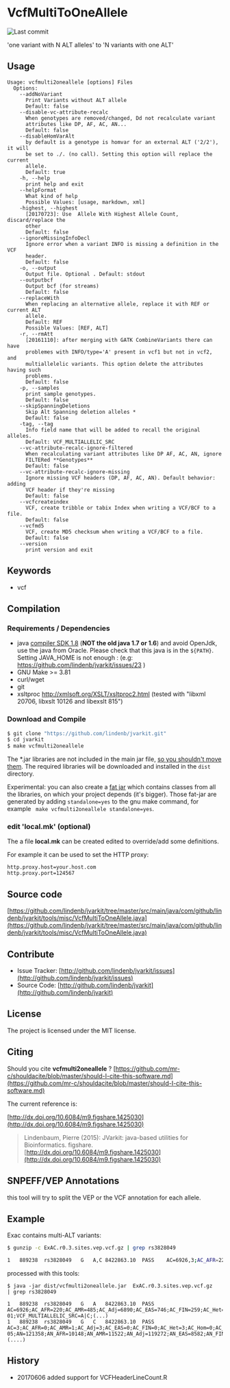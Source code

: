 # VcfMultiToOneAllele

![Last commit](https://img.shields.io/github/last-commit/lindenb/jvarkit.png)

'one variant with N ALT alleles' to 'N variants with one ALT'


## Usage

```
Usage: vcfmulti2oneallele [options] Files
  Options:
    --addNoVariant
      Print Variants without ALT allele
      Default: false
    --disable-vc-attribute-recalc
      When genotypes are removed/changed, Dd not recalculate variant 
      attributes like DP, AF, AC, AN...
      Default: false
    --disableHomVarAlt
      by default is a genotype is homvar for an external ALT ('2/2'), it will 
      be set to ./. (no call). Setting this option will replace the current 
      allele. 
      Default: true
    -h, --help
      print help and exit
    --helpFormat
      What kind of help
      Possible Values: [usage, markdown, xml]
    -highest, --highest
      [20170723]: Use  Allele With Highest Allele Count, discard/replace the 
      other 
      Default: false
    --ignoreMissingInfoDecl
      Ignore error when a variant INFO is missing a definition in the VCF 
      header. 
      Default: false
    -o, --output
      Output file. Optional . Default: stdout
    --outputbcf
      Output bcf (for streams)
      Default: false
    --replaceWith
      When replacing an alternative allele, replace it with REF or current ALT 
      allele. 
      Default: REF
      Possible Values: [REF, ALT]
    -r, --rmAtt
      [20161110]: after merging with GATK CombineVariants there can have 
      problemes with INFO/type='A' present in vcf1 but not in vcf2, and 
      multiallelelic variants. This option delete the attributes having such 
      problems. 
      Default: false
    -p, --samples
      print sample genotypes.
      Default: false
    --skipSpanningDeletions
      Skip Alt Spanning deletion alleles *
      Default: false
    -tag, --tag
      Info field name that will be added to recall the original alleles.
      Default: VCF_MULTIALLELIC_SRC
    --vc-attribute-recalc-ignore-filtered
      When recalculating variant attributes like DP AF, AC, AN, ignore 
      FILTERed **Genotypes**
      Default: false
    --vc-attribute-recalc-ignore-missing
      Ignore missing VCF headers (DP, AF, AC, AN). Default behavior: adding 
      VCF header if they're missing
      Default: false
    --vcfcreateindex
      VCF, create tribble or tabix Index when writing a VCF/BCF to a file.
      Default: false
    --vcfmd5
      VCF, create MD5 checksum when writing a VCF/BCF to a file.
      Default: false
    --version
      print version and exit

```


## Keywords

 * vcf


## Compilation

### Requirements / Dependencies

* java [compiler SDK 1.8](http://www.oracle.com/technetwork/java/index.html) (**NOT the old java 1.7 or 1.6**) and avoid OpenJdk, use the java from Oracle. Please check that this java is in the `${PATH}`. Setting JAVA_HOME is not enough : (e.g: https://github.com/lindenb/jvarkit/issues/23 )
* GNU Make >= 3.81
* curl/wget
* git
* xsltproc http://xmlsoft.org/XSLT/xsltproc2.html (tested with "libxml 20706, libxslt 10126 and libexslt 815")


### Download and Compile

```bash
$ git clone "https://github.com/lindenb/jvarkit.git"
$ cd jvarkit
$ make vcfmulti2oneallele
```

The *.jar libraries are not included in the main jar file, [so you shouldn't move them](https://github.com/lindenb/jvarkit/issues/15#issuecomment-140099011 ).
The required libraries will be downloaded and installed in the `dist` directory.

Experimental: you can also create a [fat jar](https://stackoverflow.com/questions/19150811/) which contains classes from all the libraries, on which your project depends (it's bigger). Those fat-jar are generated by adding `standalone=yes` to the gnu make command, for example ` make vcfmulti2oneallele standalone=yes`.

### edit 'local.mk' (optional)

The a file **local.mk** can be created edited to override/add some definitions.

For example it can be used to set the HTTP proxy:

```
http.proxy.host=your.host.com
http.proxy.port=124567
```
## Source code 

[https://github.com/lindenb/jvarkit/tree/master/src/main/java/com/github/lindenb/jvarkit/tools/misc/VcfMultiToOneAllele.java](https://github.com/lindenb/jvarkit/tree/master/src/main/java/com/github/lindenb/jvarkit/tools/misc/VcfMultiToOneAllele.java)

## Contribute

- Issue Tracker: [http://github.com/lindenb/jvarkit/issues](http://github.com/lindenb/jvarkit/issues)
- Source Code: [http://github.com/lindenb/jvarkit](http://github.com/lindenb/jvarkit)

## License

The project is licensed under the MIT license.

## Citing

Should you cite **vcfmulti2oneallele** ? [https://github.com/mr-c/shouldacite/blob/master/should-I-cite-this-software.md](https://github.com/mr-c/shouldacite/blob/master/should-I-cite-this-software.md)

The current reference is:

[http://dx.doi.org/10.6084/m9.figshare.1425030](http://dx.doi.org/10.6084/m9.figshare.1425030)

> Lindenbaum, Pierre (2015): JVarkit: java-based utilities for Bioinformatics. figshare.
> [http://dx.doi.org/10.6084/m9.figshare.1425030](http://dx.doi.org/10.6084/m9.figshare.1425030)


## SNPEFF/VEP Annotations

this tool will try to split the VEP or the VCF annotation for each allele.


## Example

Exac contains multi-ALT  variants:

```bash
$ gunzip -c ExAC.r0.3.sites.vep.vcf.gz | grep rs3828049

1	889238	rs3828049	G	A,C	8422863.10	PASS	AC=6926,3;AC_AFR=220,0;AC_AMR=485,1;AC_Adj=6890,3;AC_EAS=746,0;AC_FIN=259,0;AC_Het=6442,3,0;AC_Hom=224,0;AC_NFE=3856,0;AC_OTH=41,0;AC_SAS=1283,2;AF=0.057,2.472e-05;AN=121358;AN_AFR=10148;AN_AMR=11522;AN_Adj=119272;AN_EAS=8582;AN_FIN=6358;AN_NFE=65282;AN_OTH=876;AN_SAS=16504;(...)

```

processed with this tools:
```
$ java -jar dist/vcfmulti2oneallele.jar  ExAC.r0.3.sites.vep.vcf.gz   | grep rs3828049

1	889238	rs3828049	G	A	8422863.10	PASS	AC=6926;AC_AFR=220;AC_AMR=485;AC_Adj=6890;AC_EAS=746;AC_FIN=259;AC_Het=6442;AC_Hom=224;AC_NFE=3856;AC_OTH=41;AC_SAS=1283;AF=0.057;AN=121358;AN_AFR=10148;AN_AMR=11522;AN_Adj=119272;AN_EAS=8582;AN_FIN=6358;AN_NFE=65282;AN_OTH=876;AN_SAS=16504;BaseQRankSum=-2.170e-01;VCF_MULTIALLELIC_SRC=A|C;(...)
1	889238	rs3828049	G	C	8422863.10	PASS	AC=3;AC_AFR=0;AC_AMR=1;AC_Adj=3;AC_EAS=0;AC_FIN=0;AC_Het=3;AC_Hom=0;AC_NFE=0;AC_OTH=0;AC_SAS=2;AF=2.472e-05;AN=121358;AN_AFR=10148;AN_AMR=11522;AN_Adj=119272;AN_EAS=8582;AN_FIN=6358;AN_NFE=65282;AN_OTH=876;AN_SAS=16504;VCF_MULTIALLELIC_SRC=A|C;(....)
```

## History

* 20170606 added support for VCFHeaderLineCount.R


